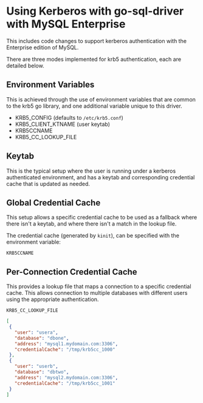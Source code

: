 # Using Kerberos with go-sql-driver with MySQL Enterprise

This includes code changes to support kerberos authentication with the Enterprise edition of MySQL.

There are three modes implemented for krb5 authentication, each are detailed below.

## Environment Variables

This is achieved through the use of environment variables that are common to the krb5 go library, and one additional variable unique to this driver.

* KRB5_CONFIG (defaults to `/etc/krb5.conf`)
* KRB5_CLIENT_KTNAME (user keytab)
* KRB5CCNAME
* KRB5_CC_LOOKUP_FILE

## Keytab

This is the typical setup where the user is running under a kerberos authenticated environment, and has a keytab and corresponding credential cache that is updated as needed.

## Global Credential Cache

This setup allows a specific credential cache to be used as a fallback where there isn't a keytab, and where there isn't a match in the lookup file.

The credential cache (generated by `kinit`), can be specified with the environment variable:

`KRB5CCNAME`

## Per-Connection Credential Cache

This provides a lookup file that maps a connection to a specific credential cache. This allows connection to multiple databases with different users using the appropriate authentication.

`KRB5_CC_LOOKUP_FILE`

```JSON
[
 {
   "user": "usera",
   "database": "dbone",
   "address": "mysql1.mydomain.com:3306",
   "credentialCache": "/tmp/krb5cc_1000"
 },
 {
   "user": "userb",
   "database": "dbtwo",
   "address": "mysql2.mydomain.com:3306",
   "credentialCache": "/tmp/krb5cc_1001"
 }
]
```
